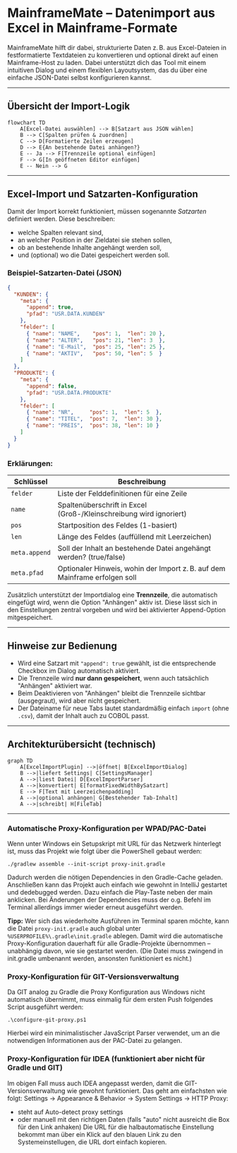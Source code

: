 # MainframeMate – Datenimport aus Excel in Mainframe-Formate

MainframeMate hilft dir dabei, strukturierte Daten z. B. aus Excel-Dateien in festformatierte Textdateien zu konvertieren und optional direkt auf einen Mainframe-Host zu laden. Dabei unterstützt dich das Tool mit einem intuitiven Dialog und einem flexiblen Layoutsystem, das du über eine einfache JSON-Datei selbst konfigurieren kannst.

---

## Übersicht der Import-Logik

```mermaid
flowchart TD
    A[Excel-Datei auswählen] --> B[Satzart aus JSON wählen]
    B --> C[Spalten prüfen & zuordnen]
    C --> D[Formatierte Zeilen erzeugen]
    D --> E{An bestehende Datei anhängen?}
    E -- Ja --> F[Trennzeile optional einfügen]
    F --> G[In geöffneten Editor einfügen]
    E -- Nein --> G
```

---

## Excel-Import und Satzarten-Konfiguration

Damit der Import korrekt funktioniert, müssen sogenannte *Satzarten* definiert werden. Diese beschreiben:

* welche Spalten relevant sind,
* an welcher Position in der Zieldatei sie stehen sollen,
* ob an bestehende Inhalte angehängt werden soll,
* und (optional) wo die Datei gespeichert werden soll.

### Beispiel-Satzarten-Datei (JSON)

```json
{
  "KUNDEN": {
    "meta": {
      "append": true,
      "pfad": "USR.DATA.KUNDEN"
    },
    "felder": [
      { "name": "NAME",    "pos": 1,  "len": 20 },
      { "name": "ALTER",   "pos": 21, "len": 3  },
      { "name": "E-Mail",  "pos": 25, "len": 25 },
      { "name": "AKTIV",   "pos": 50, "len": 5  }
    ]
  },
  "PRODUKTE": {
    "meta": {
      "append": false,
      "pfad": "USR.DATA.PRODUKTE"
    },
    "felder": [
      { "name": "NR",     "pos": 1,  "len": 5  },
      { "name": "TITEL",  "pos": 7,  "len": 30 },
      { "name": "PREIS",  "pos": 38, "len": 10 }
    ]
  }
}
```

### Erklärungen:

| Schlüssel     | Beschreibung                                                               |
| ------------- | -------------------------------------------------------------------------- |
| `felder`      | Liste der Felddefinitionen für eine Zeile                                  |
| `name`        | Spaltenüberschrift in Excel (Groß-/Kleinschreibung wird ignoriert)         |
| `pos`         | Startposition des Feldes (1-basiert)                                       |
| `len`         | Länge des Feldes (auffüllend mit Leerzeichen)                              |
| `meta.append` | Soll der Inhalt an bestehende Datei angehängt werden? (true/false)         |
| `meta.pfad`   | Optionaler Hinweis, wohin der Import z. B. auf dem Mainframe erfolgen soll |

Zusätzlich unterstützt der Importdialog eine **Trennzeile**, die automatisch eingefügt wird, wenn die Option "Anhängen" aktiv ist. Diese lässt sich in den Einstellungen zentral vorgeben und wird bei aktivierter Append-Option mitgespeichert.

---

## Hinweise zur Bedienung

* Wird eine Satzart mit `"append": true` gewählt, ist die entsprechende Checkbox im Dialog automatisch aktiviert.
* Die Trennzeile wird **nur dann gespeichert**, wenn auch tatsächlich "Anhängen" aktiviert war.
* Beim Deaktivieren von "Anhängen" bleibt die Trennzeile sichtbar (ausgegraut), wird aber nicht gespeichert.
* Der Dateiname für neue Tabs lautet standardmäßig einfach `import` (ohne `.csv`), damit der Inhalt auch zu COBOL passt.

---

## Architekturübersicht (technisch)

```mermaid
graph TD
    A[ExcelImportPlugin] -->|öffnet| B[ExcelImportDialog]
    B -->|liefert Settings| C[SettingsManager]
    A -->|liest Datei| D[ExcelImportParser]
    A -->|konvertiert| E[formatFixedWidthBySatzart]
    E --> F[Text mit Leerzeichenpadding]
    A -->|optional anhängen| G[Bestehender Tab-Inhalt]
    A -->|schreibt| H[FileTab]
```

---

### Automatische Proxy-Konfiguration per WPAD/PAC-Datei

Wenn unter Windows ein Setupskript mit URL für das Netzwerk hinterlegt ist, muss das Projekt wie folgt über die PowerShell gebaut werden:

```
./gradlew assemble --init-script proxy-init.gradle
```

Dadurch werden die nötigen Dependencies in den Gradle-Cache geladen. Anschließen kann das Projekt auch einfach wie gewohnt in IntelliJ gestartet und dedebugged werden. Dazu einfach die Play-Taste neben der main anklicken. Bei Änderungen der Dependencies muss der o.g. Befehl im Terminal allerdings immer wieder erneut ausgeführt werden.

**Tipp:** Wer sich das wiederholte Ausführen im Terminal sparen möchte, kann die Datei `proxy-init.gradle` auch global unter `%USERPROFILE%\.gradle\init.gradle` ablegen. Damit wird die automatische Proxy-Konfiguration dauerhaft für alle Gradle-Projekte übernommen – unabhängig davon, wie sie gestartet werden. (Die Datei muss zwingend in init.gradle umbenannt werden, ansonsten funktioniert es nicht.)

### Proxy-Konfiguration für GIT-Versionsverwaltung

Da GIT analog zu Gradle die Proxy Konfiguration aus Windows nicht automatisch übernimmt, muss einmalig für dem ersten Push folgendes Script ausgeführt werden:

```
.\configure-git-proxy.ps1
```

Hierbei wird ein minimalistischer JavaScript Parser verwendet, um an die notwendigen Informationen aus der PAC-Datei zu gelangen.

### Proxy-Konfiguration für IDEA (funktioniert aber nicht für Gradle und GIT)

Im obigen Fall muss auch IDEA angepasst werden, damit die GIT-Versionsverwaltung wie gewohnt funktioniert. Das geht am einfachsten wie folgt:
Settings → Appearance & Behavior → System Settings → HTTP Proxy:

* steht auf Auto-detect proxy settings
* oder manuell mit den richtigen Daten (falls "auto" nicht ausreicht die Box für den Link anhaken)
  Die URL für die halbautomatische Einstellung bekommt man über ein Klick auf den blauen Link zu den Systemeinstellugen, die URL dort einfach kopieren.
